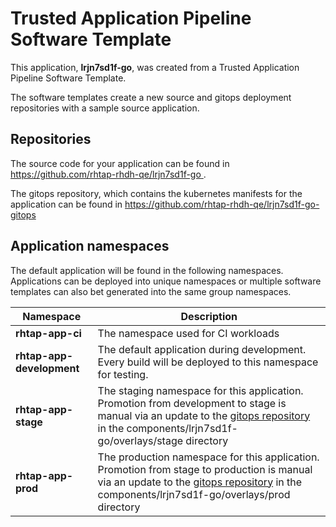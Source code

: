 # Trusted Application Pipeline Software Template

This application, **lrjn7sd1f-go**, was created from a Trusted Application Pipeline Software Template.

The software templates create a new source and gitops deployment repositories with a sample source application. 

## Repositories

The source code for your application can be found in [https://github.com/rhtap-rhdh-qe/lrjn7sd1f-go ](https://github.com/rhtap-rhdh-qe/lrjn7sd1f-go ).
 
The gitops repository, which contains the kubernetes manifests for the application can be found in 
[https://github.com/rhtap-rhdh-qe/lrjn7sd1f-go-gitops ](https://github.com/rhtap-rhdh-qe/lrjn7sd1f-go-gitops ) 

## Application namespaces 

The default application will be found in the following namespaces. Applications can be deployed into unique namespaces or multiple software templates can also bet generated into the same group namespaces.  

|  Namespace   |  Description   |  
| -------- | -------- |
| **rhtap-app-ci** | The namespace used for CI workloads |
| **rhtap-app-development** | The default application during development. Every build will be deployed to this namespace for testing. |
| **rhtap-app-stage** | The staging namespace for this application. Promotion from development to stage is manual via an update to the [gitops repository](https://github.com/rhtap-rhdh-qe/lrjn7sd1f-go-gitops ) in the components/lrjn7sd1f-go/overlays/stage directory |
| **rhtap-app-prod** | The production namespace for this application. Promotion from stage to production is manual via an update to the [gitops repository](https://github.com/rhtap-rhdh-qe/lrjn7sd1f-go-gitops ) in the components/lrjn7sd1f-go/overlays/prod directory |